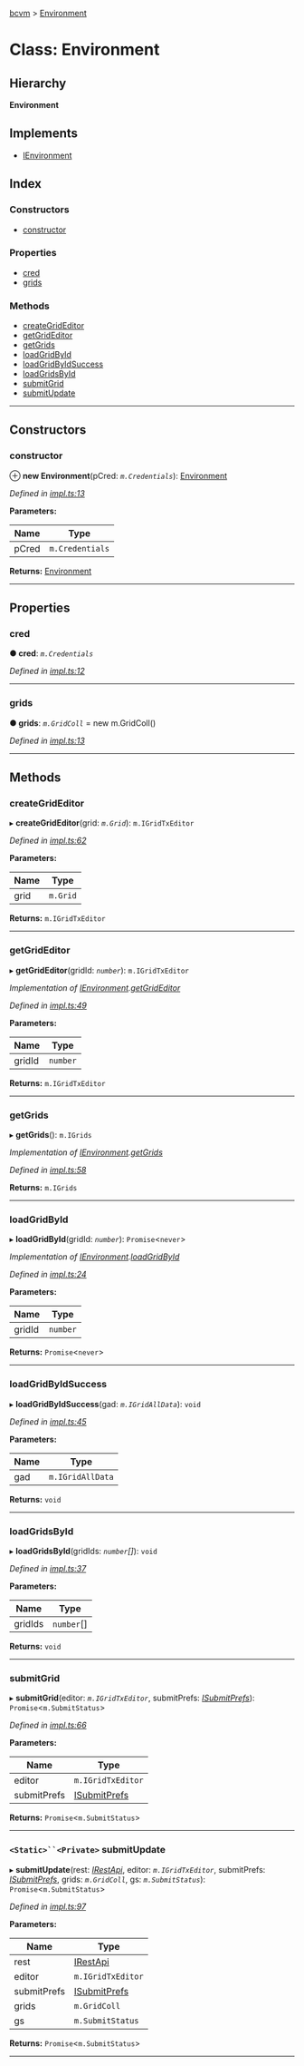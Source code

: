 [bcvm](../README.md) > [Environment](../classes/environment.md)

# Class: Environment

## Hierarchy

**Environment**

## Implements

* [IEnvironment](../interfaces/ienvironment.md)

## Index

### Constructors

* [constructor](environment.md#constructor)

### Properties

* [cred](environment.md#cred)
* [grids](environment.md#grids)

### Methods

* [createGridEditor](environment.md#creategrideditor)
* [getGridEditor](environment.md#getgrideditor)
* [getGrids](environment.md#getgrids)
* [loadGridById](environment.md#loadgridbyid)
* [loadGridByIdSuccess](environment.md#loadgridbyidsuccess)
* [loadGridsById](environment.md#loadgridsbyid)
* [submitGrid](environment.md#submitgrid)
* [submitUpdate](environment.md#submitupdate)

---

## Constructors

<a id="constructor"></a>

###  constructor

⊕ **new Environment**(pCred: *`m.Credentials`*): [Environment](environment.md)

*Defined in [impl.ts:13](https://github.com/boardwalktech/Boardwalk-Client-Virtual-Machine-JS/blob/bd51c2e/typescript/src/impl.ts#L13)*

**Parameters:**

| Name | Type |
| ------ | ------ |
| pCred | `m.Credentials` |

**Returns:** [Environment](environment.md)

___

## Properties

<a id="cred"></a>

###  cred

**● cred**: *`m.Credentials`*

*Defined in [impl.ts:12](https://github.com/boardwalktech/Boardwalk-Client-Virtual-Machine-JS/blob/bd51c2e/typescript/src/impl.ts#L12)*

___
<a id="grids"></a>

###  grids

**● grids**: *`m.GridColl`* =  new m.GridColl()

*Defined in [impl.ts:13](https://github.com/boardwalktech/Boardwalk-Client-Virtual-Machine-JS/blob/bd51c2e/typescript/src/impl.ts#L13)*

___

## Methods

<a id="creategrideditor"></a>

###  createGridEditor

▸ **createGridEditor**(grid: *`m.Grid`*): `m.IGridTxEditor`

*Defined in [impl.ts:62](https://github.com/boardwalktech/Boardwalk-Client-Virtual-Machine-JS/blob/bd51c2e/typescript/src/impl.ts#L62)*

**Parameters:**

| Name | Type |
| ------ | ------ |
| grid | `m.Grid` |

**Returns:** `m.IGridTxEditor`

___
<a id="getgrideditor"></a>

###  getGridEditor

▸ **getGridEditor**(gridId: *`number`*): `m.IGridTxEditor`

*Implementation of [IEnvironment](../interfaces/ienvironment.md).[getGridEditor](../interfaces/ienvironment.md#getgrideditor)*

*Defined in [impl.ts:49](https://github.com/boardwalktech/Boardwalk-Client-Virtual-Machine-JS/blob/bd51c2e/typescript/src/impl.ts#L49)*

**Parameters:**

| Name | Type |
| ------ | ------ |
| gridId | `number` |

**Returns:** `m.IGridTxEditor`

___
<a id="getgrids"></a>

###  getGrids

▸ **getGrids**(): `m.IGrids`

*Implementation of [IEnvironment](../interfaces/ienvironment.md).[getGrids](../interfaces/ienvironment.md#getgrids)*

*Defined in [impl.ts:58](https://github.com/boardwalktech/Boardwalk-Client-Virtual-Machine-JS/blob/bd51c2e/typescript/src/impl.ts#L58)*

**Returns:** `m.IGrids`

___
<a id="loadgridbyid"></a>

###  loadGridById

▸ **loadGridById**(gridId: *`number`*): `Promise`<`never`>

*Implementation of [IEnvironment](../interfaces/ienvironment.md).[loadGridById](../interfaces/ienvironment.md#loadgridbyid)*

*Defined in [impl.ts:24](https://github.com/boardwalktech/Boardwalk-Client-Virtual-Machine-JS/blob/bd51c2e/typescript/src/impl.ts#L24)*

**Parameters:**

| Name | Type |
| ------ | ------ |
| gridId | `number` |

**Returns:** `Promise`<`never`>

___
<a id="loadgridbyidsuccess"></a>

###  loadGridByIdSuccess

▸ **loadGridByIdSuccess**(gad: *`m.IGridAllData`*): `void`

*Defined in [impl.ts:45](https://github.com/boardwalktech/Boardwalk-Client-Virtual-Machine-JS/blob/bd51c2e/typescript/src/impl.ts#L45)*

**Parameters:**

| Name | Type |
| ------ | ------ |
| gad | `m.IGridAllData` |

**Returns:** `void`

___
<a id="loadgridsbyid"></a>

###  loadGridsById

▸ **loadGridsById**(gridIds: *`number`[]*): `void`

*Defined in [impl.ts:37](https://github.com/boardwalktech/Boardwalk-Client-Virtual-Machine-JS/blob/bd51c2e/typescript/src/impl.ts#L37)*

**Parameters:**

| Name | Type |
| ------ | ------ |
| gridIds | `number`[] |

**Returns:** `void`

___
<a id="submitgrid"></a>

###  submitGrid

▸ **submitGrid**(editor: *`m.IGridTxEditor`*, submitPrefs: *[ISubmitPrefs](../interfaces/isubmitprefs.md)*): `Promise`<`m.SubmitStatus`>

*Defined in [impl.ts:66](https://github.com/boardwalktech/Boardwalk-Client-Virtual-Machine-JS/blob/bd51c2e/typescript/src/impl.ts#L66)*

**Parameters:**

| Name | Type |
| ------ | ------ |
| editor | `m.IGridTxEditor` |
| submitPrefs | [ISubmitPrefs](../interfaces/isubmitprefs.md) |

**Returns:** `Promise`<`m.SubmitStatus`>

___
<a id="submitupdate"></a>

### `<Static>``<Private>` submitUpdate

▸ **submitUpdate**(rest: *[IRestApi](../interfaces/irestapi.md)*, editor: *`m.IGridTxEditor`*, submitPrefs: *[ISubmitPrefs](../interfaces/isubmitprefs.md)*, grids: *`m.GridColl`*, gs: *`m.SubmitStatus`*): `Promise`<`m.SubmitStatus`>

*Defined in [impl.ts:97](https://github.com/boardwalktech/Boardwalk-Client-Virtual-Machine-JS/blob/bd51c2e/typescript/src/impl.ts#L97)*

**Parameters:**

| Name | Type |
| ------ | ------ |
| rest | [IRestApi](../interfaces/irestapi.md) |
| editor | `m.IGridTxEditor` |
| submitPrefs | [ISubmitPrefs](../interfaces/isubmitprefs.md) |
| grids | `m.GridColl` |
| gs | `m.SubmitStatus` |

**Returns:** `Promise`<`m.SubmitStatus`>

___

